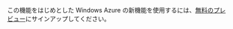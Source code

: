 この機能をはじめとした Windows Azure の新機能を使用するには、[無料のプレビュー](https://account.windowsazure.com/PreviewFeatures)にサインアップしてください。



